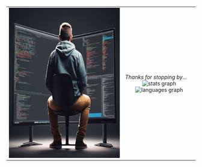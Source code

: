 <table>
     <tr> 
          <td>  
            <div align="left" >
                  <img src="https://github.com/ballipongala/ballipongala/blob/main/.github/workflows/Create%20a%20image%20%2063be9301-d430-4969-9726-2d149a0ba6c0.png?raw=true" height="400" alt="developer"/>
            </div>
          </td>
          <td>  
            <div height="800" width="300" align="left" >
                 <em>Thanks for stopping by...</em>
                 <div align="Center">
                      <img src="https://github-readme-stats.vercel.app/api?username=ballipongala&hide_title=false&hide_rank=false&show_icons=true&include_all_commits=true&count_private=true&disable_animations=false&theme=dracula&locale=en&hide_border=false"         height="150" alt="stats graph"  />
                       <img src="https://github-readme-stats.vercel.app/api/top-langs?username=ballipongala&locale=en&hide_title=false&layout=compact&card_width=320&langs_count=5&theme=dracula&hide_border=false" height="150" alt="languages graph"  />
                    </div>
            </div>
          </td>
      </tr>
</table>

